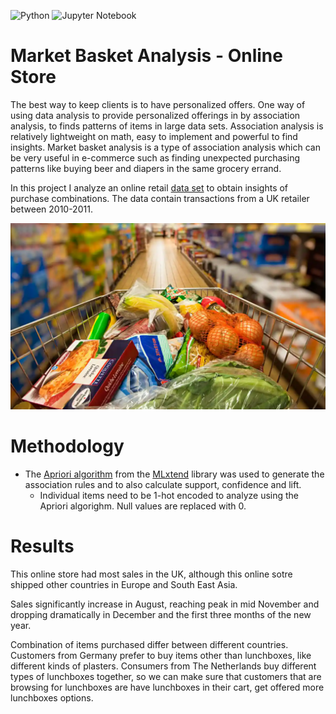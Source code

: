 ![Python](https://img.shields.io/badge/python-3670A0?style=for-the-badge&logo=python&logoColor=ffdd54) ![Jupyter Notebook](https://img.shields.io/badge/jupyter-%23FA0F00.svg?style=for-the-badge&logo=jupyter&logoColor=white)

# Market Basket Analysis - Online Store

The best way to keep clients is to have personalized offers. One way of using data analysis to provide personalized offerings in by association analysis, to finds patterns of items in large data sets. Association analysis is relatively lightweight on math, easy to implement and powerful to find insights. Market basket analysis is a type of association analysis which can be very useful in e-commerce such as finding unexpected purchasing patterns like buying beer and diapers in the same grocery errand. 

In this project I analyze an online retail [data set](http://archive.ics.uci.edu/ml/datasets/Online+Retail) to obtain insights of purchase combinations. The data contain transactions from a UK retailer between 2010-2011.

![image](https://github.com/aleivaar94/Market-Basket-Analysis-Online-Store/blob/master/images/shopping-cart.png)

# Methodology

- The [Apriori algorithm](http://rasbt.github.io/mlxtend/user_guide/frequent_patterns/apriori/) from the [MLxtend](http://rasbt.github.io/mlxtend/) library was used to generate the association rules and to also calculate support, confidence and lift.
    - Individual items need to be 1-hot encoded to analyze using the Apriori algorighm. Null values are replaced with 0.

# Results

This online store had most sales in the UK, although this online sotre shipped other countries in Europe and South East Asia.

Sales significantly increase in August, reaching peak in mid November and dropping dramatically in December and the first three months of the new year.

Combination of items purchased differ between different countries. Customers from Germany prefer to buy items other than lunchboxes, like different kinds of plasters. Consumers from The Netherlands buy different types of lunchboxes together, so we can make sure that customers that are browsing for lunchboxes are have lunchboxes in their cart, get offered more lunchboxes options.
